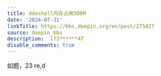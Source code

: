 ```yaml
---
title: ddeshell内存占用300M
date: '2024-07-31'
linkTitle: https://bbs.deepin.org/en/post/275827
source: deepin_bbs
description:  173******47 
disable_comments: true
---
```

如题，23 re,d
